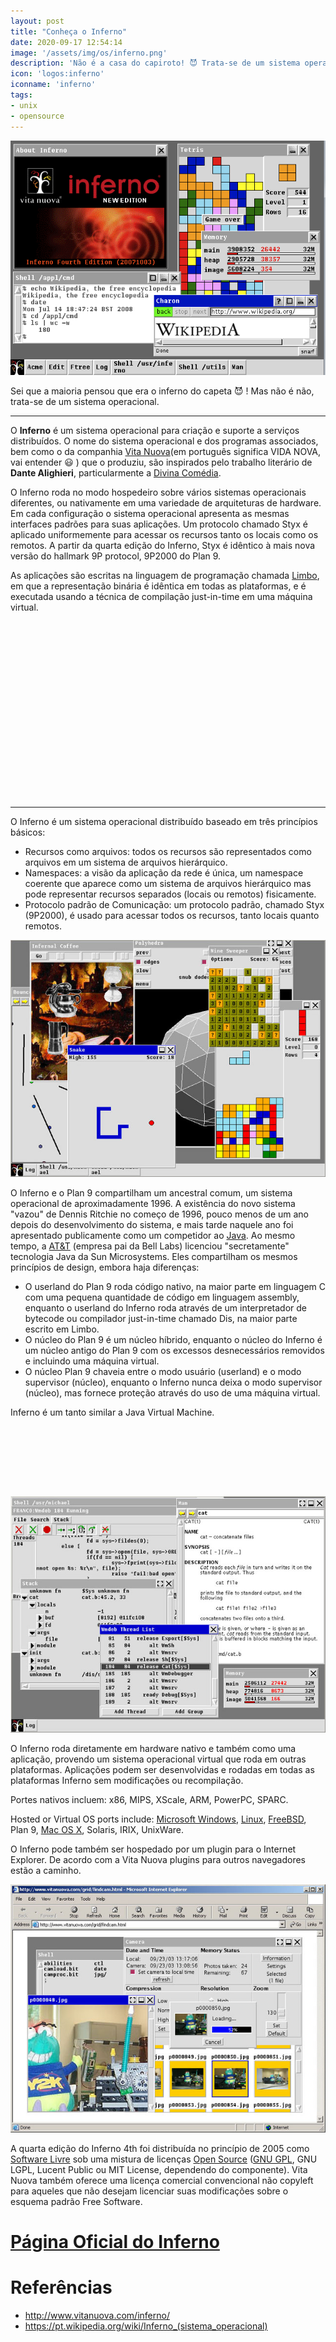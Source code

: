 ```yaml
---
layout: post
title: "Conheça o Inferno"
date: 2020-09-17 12:54:14
image: '/assets/img/os/inferno.png'
description: 'Não é a casa do capiroto! 😈 Trata-se de um sistema operacional.'
icon: 'logos:inferno'
iconname: 'inferno'
tags:
- unix
- opensource
---
```


![Screenshot of Inferno 4th Edition running on Windows Vista.](/assets/img/os/inferno.png)

Sei que a maioria pensou que era o inferno do capeta 😈 ! Mas não é não, trata-se de um sistema operacional.

---

O **Inferno** é um sistema operacional para criação e suporte a serviços distribuídos. O nome do sistema operacional e dos programas associados, bem como o da companhia [Vita Nuova](http://www.vitanuova.com/)(em português significa VIDA NOVA, vai entender 😃 ) que o produziu, são inspirados pelo trabalho literário de **Dante Alighieri**, particularmente a [Divina Comédia](https://pt.wikipedia.org/wiki/Divina_Comédia).

O Inferno roda no modo hospedeiro sobre vários sistemas operacionais diferentes, ou nativamente em uma variedade de arquiteturas de hardware. Em cada configuração o sistema operacional apresenta as mesmas interfaces padrões para suas aplicações. Um protocolo chamado Styx é aplicado uniformemente para acessar os recursos tanto os locais como os remotos. A partir da quarta edição do Inferno, Styx é idêntico à mais nova versão do hallmark 9P protocol, 9P2000 do Plan 9.

As aplicações são escritas na linguagem de programação chamada [Limbo](https://pt.wikipedia.org/wiki/Limbo_(linguagem_de_programação)), em que a representação binária é idêntica em todas as plataformas, e é executada usando a técnica de compilação just-in-time em uma máquina virtual. 

<!-- QUADRADO -->
<script async src="//pagead2.googlesyndication.com/pagead/js/adsbygoogle.js"></script>
<ins class="adsbygoogle"
style="display:inline-block;width:336px;height:280px"
data-ad-client="ca-pub-2838251107855362"
data-ad-slot="5351066970"></ins>
<script>
(adsbygoogle = window.adsbygoogle || []).push({});
</script>

---

O Inferno é um sistema operacional distribuído baseado em três princípios básicos:
+ Recursos como arquivos: todos os recursos são representados como arquivos em um sistema de arquivos hierárquico.
+ Namespaces: a visão da aplicação da rede é única, um namespace coerente que aparece como um sistema de arquivos hierárquico mas pode representar recursos separados (locais ou remotos) fisicamente.
+ Protocolo padrão de Comunicação: um protocolo padrão, chamado Styx (9P2000), é usado para acessar todos os recursos, tanto locais quanto remotos.

![Games do Inferno](/assets/img/os/games-do-inferno.jpg)

O Inferno e o Plan 9 compartilham um ancestral comum, um sistema operacional de aproximadamente 1996. A existência do novo sistema "vazou" de Dennis Ritchie no começo de 1996, pouco menos de um ano depois do desenvolvimento do sistema, e mais tarde naquele ano foi apresentado publicamente como um competidor ao [Java](https://terminalroot.com.br/tags#java). Ao mesmo tempo, a [AT&T](https://terminalroot.com.br/tags#unix) (empresa pai da Bell Labs) licenciou "secretamente" tecnologia Java da Sun Microsystems. Eles compartilham os mesmos princípios de design, embora haja diferenças:

+ O userland do Plan 9 roda código nativo, na maior parte em linguagem C com uma pequena quantidade de código em linguagem assembly, enquanto o userland do Inferno roda através de um interpretador de bytecode ou compilador just-in-time chamado Dis, na maior parte escrito em Limbo.
+ O núcleo do Plan 9 é um núcleo híbrido, enquanto o núcleo do Inferno é um núcleo antigo do Plan 9 com os excessos desnecessários removidos e incluindo uma máquina virtual.
+ O núcleo Plan 9 chaveia entre o modo usuário (userland) e o modo supervisor (núcleo), enquanto o Inferno nunca deixa o modo supervisor (núcleo), mas fornece proteção através do uso de uma máquina virtual.

Inferno é um tanto similar a Java Virtual Machine.

<!-- MINI ANÚNCIO -->
<script async src="//pagead2.googlesyndication.com/pagead/js/adsbygoogle.js"></script>
<!-- Games Root -->
<ins class="adsbygoogle"
style="display:inline-block;width:730px;height:95px"
data-ad-client="ca-pub-2838251107855362"
data-ad-slot="5351066970"></ins>
<script>
(adsbygoogle = window.adsbygoogle || []).push({});
</script>

![Ferramentas do Inferno](/assets/img/os/tools.jpg)

O Inferno roda diretamente em hardware nativo e também como uma aplicação, provendo um sistema operacional virtual que roda em outras plataformas. Aplicações podem ser desenvolvidas e rodadas em todas as plataformas Inferno sem modificações ou recompilação.

Portes nativos incluem: x86, MIPS, XScale, ARM, PowerPC, SPARC.

Hosted or Virtual OS ports include: [Microsoft Windows](https://terminalroot.com.br/tags#windows), [Linux](https://terminalroot.com.br/linux/), [FreeBSD](https://terminalroot.com.br/tags#freebsd), Plan 9, [Mac OS X](https://terminalroot.com.br/tags#macos), Solaris, IRIX, UnixWare.

O Inferno pode também ser hospedado por um plugin para o Internet Explorer. De acordo com a Vita Nuova plugins para outros navegadores estão a caminho.

![Plug-in do Inferno](/assets/img/os/plugin.jpg)

A quarta edição do Inferno 4th foi distribuída no princípio de 2005 como [Software Livre](https://terminalroot.com.br/tags/#freesoftware) sob uma mistura de licenças [Open Source](https://terminalroot.com.br/tags/#opensource) ([GNU GPL](https://www.gnu.org/licenses/gpl-3.0.html), GNU LGPL, Lucent Public ou MIT License, dependendo do componente). Vita Nuova também oferece uma licença comercial convencional não copyleft para aqueles que não desejam licenciar suas modificações sobre o esquema padrão Free Software.

<!-- RETANGULO LARGO 2 -->
<script async src="//pagead2.googlesyndication.com/pagead/js/adsbygoogle.js"></script>
<ins class="adsbygoogle"
style="display:block; text-align:center;"
data-ad-layout="in-article"
data-ad-format="fluid"
data-ad-client="ca-pub-2838251107855362"
data-ad-slot="8549252987"></ins>
<script>
(adsbygoogle = window.adsbygoogle || []).push({});
</script>

# [Página Oficial do Inferno](http://www.vitanuova.com/inferno/)
# Referências
+ <http://www.vitanuova.com/inferno/>
+ <https://pt.wikipedia.org/wiki/Inferno_(sistema_operacional)>



